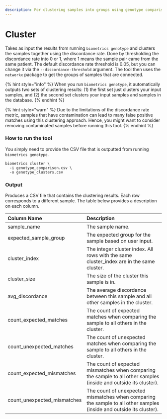 ```yaml
---
description: For clustering samples into groups using genotype comparison data.
---
```


# Cluster
Takes as input the results from running `biometrics genotype` and clusters the samples together using the discordance rate. Done by thresholding the discordance rate into 0 or 1, where 1 means the sample pair came from the same patient. The default discordance rate threshold is 0.05, but you can change it via the `--discordance-threshold` argument. The tool then uses the `networkx` package to get the groups of samples that are connected.

{% hint style="info" %}
When you run `biometrics genotype`, it automatically outputs two sets of clustering results: (1) the first set just clusters your input samples, and (2) the second set clusters your input samples and samples in the database.
{% endhint %}

{% hint style="warn" %}
Due to the limitations of the discordance rate metric, samples that have contamination can lead to many false positive matches using this clustering approach. Hence, you might want to consider removing contaminated samples before running this tool.
{% endhint %}

### How to run the tool
You simply need to provide the CSV file that is outputted from running `biometrics genotype`.

```shell
biometrics cluster \
  -i genotype_comparison.csv \
  -o genotype_clusters.csv
```

### Output

Produces a CSV file that contains the clustering results. Each row corresponds to a different sample. The table below provides a description on each column.

| Column Name | Description |
| :--- | :--- |
| sample_name | The sample name. |
| expected_sample_group | The expected group for the sample based on user input. |
| cluster_index | The integer cluster index. All rows with the same cluster_index are in the same cluster. |
| cluster_size | The size of the cluster this sample is in. |
| avg_discordance | The average discordance between this sample and all other samples in the cluster. |
| count_expected_matches | The count of expected matches when comparing the sample to all others in the cluster. |
| count_unexpected_matches | The count of unexpected matches when comparing the sample to all others in the cluster. |
| count_expected_mismatches | The count of expected mismatches when comparing the sample to all other samples (inside and outside its cluster). |
| count_unexpected_mismatches | The count of unexpected mismatches when comparing the sample to all other samples (inside and outside its cluster). |
